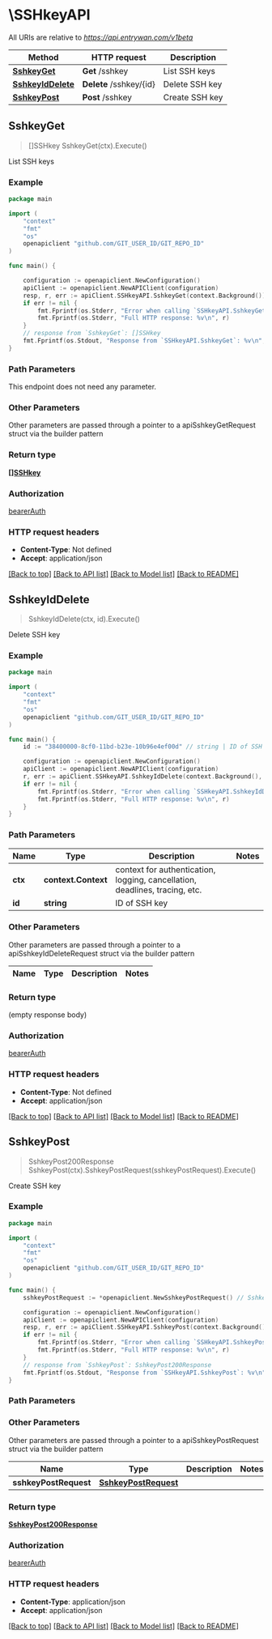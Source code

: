 # \SSHkeyAPI

All URIs are relative to *https://api.entrywan.com/v1beta*

Method | HTTP request | Description
------------- | ------------- | -------------
[**SshkeyGet**](SSHkeyAPI.md#SshkeyGet) | **Get** /sshkey | List SSH keys
[**SshkeyIdDelete**](SSHkeyAPI.md#SshkeyIdDelete) | **Delete** /sshkey/{id} | Delete SSH key
[**SshkeyPost**](SSHkeyAPI.md#SshkeyPost) | **Post** /sshkey | Create SSH key



## SshkeyGet

> []SSHkey SshkeyGet(ctx).Execute()

List SSH keys



### Example

```go
package main

import (
	"context"
	"fmt"
	"os"
	openapiclient "github.com/GIT_USER_ID/GIT_REPO_ID"
)

func main() {

	configuration := openapiclient.NewConfiguration()
	apiClient := openapiclient.NewAPIClient(configuration)
	resp, r, err := apiClient.SSHkeyAPI.SshkeyGet(context.Background()).Execute()
	if err != nil {
		fmt.Fprintf(os.Stderr, "Error when calling `SSHkeyAPI.SshkeyGet``: %v\n", err)
		fmt.Fprintf(os.Stderr, "Full HTTP response: %v\n", r)
	}
	// response from `SshkeyGet`: []SSHkey
	fmt.Fprintf(os.Stdout, "Response from `SSHkeyAPI.SshkeyGet`: %v\n", resp)
}
```

### Path Parameters

This endpoint does not need any parameter.

### Other Parameters

Other parameters are passed through a pointer to a apiSshkeyGetRequest struct via the builder pattern


### Return type

[**[]SSHkey**](SSHkey.md)

### Authorization

[bearerAuth](../README.md#bearerAuth)

### HTTP request headers

- **Content-Type**: Not defined
- **Accept**: application/json

[[Back to top]](#) [[Back to API list]](../README.md#documentation-for-api-endpoints)
[[Back to Model list]](../README.md#documentation-for-models)
[[Back to README]](../README.md)


## SshkeyIdDelete

> SshkeyIdDelete(ctx, id).Execute()

Delete SSH key

### Example

```go
package main

import (
	"context"
	"fmt"
	"os"
	openapiclient "github.com/GIT_USER_ID/GIT_REPO_ID"
)

func main() {
	id := "38400000-8cf0-11bd-b23e-10b96e4ef00d" // string | ID of SSH key

	configuration := openapiclient.NewConfiguration()
	apiClient := openapiclient.NewAPIClient(configuration)
	r, err := apiClient.SSHkeyAPI.SshkeyIdDelete(context.Background(), id).Execute()
	if err != nil {
		fmt.Fprintf(os.Stderr, "Error when calling `SSHkeyAPI.SshkeyIdDelete``: %v\n", err)
		fmt.Fprintf(os.Stderr, "Full HTTP response: %v\n", r)
	}
}
```

### Path Parameters


Name | Type | Description  | Notes
------------- | ------------- | ------------- | -------------
**ctx** | **context.Context** | context for authentication, logging, cancellation, deadlines, tracing, etc.
**id** | **string** | ID of SSH key | 

### Other Parameters

Other parameters are passed through a pointer to a apiSshkeyIdDeleteRequest struct via the builder pattern


Name | Type | Description  | Notes
------------- | ------------- | ------------- | -------------


### Return type

 (empty response body)

### Authorization

[bearerAuth](../README.md#bearerAuth)

### HTTP request headers

- **Content-Type**: Not defined
- **Accept**: application/json

[[Back to top]](#) [[Back to API list]](../README.md#documentation-for-api-endpoints)
[[Back to Model list]](../README.md#documentation-for-models)
[[Back to README]](../README.md)


## SshkeyPost

> SshkeyPost200Response SshkeyPost(ctx).SshkeyPostRequest(sshkeyPostRequest).Execute()

Create SSH key

### Example

```go
package main

import (
	"context"
	"fmt"
	"os"
	openapiclient "github.com/GIT_USER_ID/GIT_REPO_ID"
)

func main() {
	sshkeyPostRequest := *openapiclient.NewSshkeyPostRequest() // SshkeyPostRequest | 

	configuration := openapiclient.NewConfiguration()
	apiClient := openapiclient.NewAPIClient(configuration)
	resp, r, err := apiClient.SSHkeyAPI.SshkeyPost(context.Background()).SshkeyPostRequest(sshkeyPostRequest).Execute()
	if err != nil {
		fmt.Fprintf(os.Stderr, "Error when calling `SSHkeyAPI.SshkeyPost``: %v\n", err)
		fmt.Fprintf(os.Stderr, "Full HTTP response: %v\n", r)
	}
	// response from `SshkeyPost`: SshkeyPost200Response
	fmt.Fprintf(os.Stdout, "Response from `SSHkeyAPI.SshkeyPost`: %v\n", resp)
}
```

### Path Parameters



### Other Parameters

Other parameters are passed through a pointer to a apiSshkeyPostRequest struct via the builder pattern


Name | Type | Description  | Notes
------------- | ------------- | ------------- | -------------
 **sshkeyPostRequest** | [**SshkeyPostRequest**](SshkeyPostRequest.md) |  | 

### Return type

[**SshkeyPost200Response**](SshkeyPost200Response.md)

### Authorization

[bearerAuth](../README.md#bearerAuth)

### HTTP request headers

- **Content-Type**: application/json
- **Accept**: application/json

[[Back to top]](#) [[Back to API list]](../README.md#documentation-for-api-endpoints)
[[Back to Model list]](../README.md#documentation-for-models)
[[Back to README]](../README.md)


